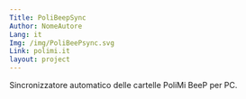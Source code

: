 ```yaml
---
Title: PoliBeepSync
Author: NomeAutore
Lang: it
Img: /img/PoliBeePsync.svg
Link: polimi.it
layout: project
---
```

Sincronizzatore automatico delle cartelle PoliMi BeeP per PC.

